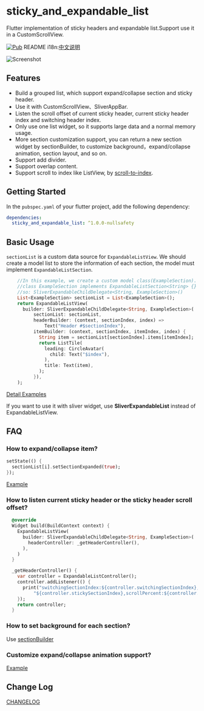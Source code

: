 # sticky_and_expandable_list
Flutter implementation of sticky headers and expandable list.Support use it in a CustomScrollView.

[![Pub](https://img.shields.io/pub/v/sticky_and_expandable_list.svg)](https://pub.dartlang.org/packages/sticky_and_expandable_list)
README i18n:[中文说明](https://github.com/tp7309/flutter_sticky_and_expandable_list/blob/master/README_zh_CN.md)

![Screenshot](https://raw.githubusercontent.com/tp7309/flutter_sticky_and_expandable_list/master/doc/images/sliverlist.gif)

## Features

- Build a grouped list, which support expand/collapse section and sticky header.
- Use it with CustomScrollView、SliverAppBar.
- Listen the scroll offset of current sticky header, current sticky header index and switching header index.
- Only use one list widget, so it supports large data and a normal memory usage.
- More section customization support, you can return a new section widget by sectionBuilder, to customize background，expand/collapse animation, section layout, and so on.
- Support add divider.
- Support overlap content.
- Support scroll to index like ListView, by [scroll-to-index](https://github.com/quire-io/scroll-to-index).

## Getting Started

In the `pubspec.yaml` of your flutter project, add the following dependency:

```yaml
dependencies:
  sticky_and_expandable_list: ^1.0.0-nullsafety
```

## Basic Usage
`sectionList` is a custom data source for `ExpandableListView`.
We should create a model list to store the information of each section, the model must implement `ExpandableListSection`.
```dart
    //In this example, we create a custom model class(ExampleSection).
    //class ExampleSection implements ExpandableListSection<String> {}
    //so: SliverExpandableChildDelegate<String, ExampleSection>()
    List<ExampleSection> sectionList = List<ExampleSection>();
    return ExpandableListView(
      builder: SliverExpandableChildDelegate<String, ExampleSection>(
          sectionList: sectionList,
          headerBuilder: (context, sectionIndex, index) =>
              Text("Header #$sectionIndex"),
          itemBuilder: (context, sectionIndex, itemIndex, index) {
            String item = sectionList[sectionIndex].items[itemIndex];
            return ListTile(
              leading: CircleAvatar(
                child: Text("$index"),
              ),
              title: Text(item),
            );
          }),
    );
```

[Detail Examples](https://github.com/tp7309/flutter_sticky_and_expandable_list/tree/master/example/lib)

If you want to use it with sliver widget, use **SliverExpandableList** instead of ExpandableListView.

## FAQ

### How to expand/collapse item?

```dart
setState(() {
  sectionList[i].setSectionExpanded(true);
});
```

[Example](https://github.com/tp7309/flutter_sticky_and_expandable_list/blob/master/example/lib/example_listview.dart)

### How to listen current sticky header or the sticky header scroll offset?

```dart
  @override
  Widget build(BuildContext context) {
    ExpandableListView(
      builder: SliverExpandableChildDelegate<String, ExampleSection>(
        headerController: _getHeaderController(),
      ),
    )
  }

  _getHeaderController() {
    var controller = ExpandableListController();
    controller.addListener(() {
      print("switchingSectionIndex:${controller.switchingSectionIndex}, stickySectionIndex:" +
          "${controller.stickySectionIndex},scrollPercent:${controller.percent}");
    });
    return controller;
  }
```

### How to set background for each section?

Use [sectionBuilder](https://github.com/tp7309/flutter_sticky_and_expandable_list/blob/master/example/lib/example_custom_section_animation.dart)

### Customize expand/collapse animation support?

[Example](https://github.com/tp7309/flutter_sticky_and_expandable_list/blob/master/example/lib/example_custom_section_animation.dart)

## Change Log

[CHANGELOG](https://github.com/tp7309/flutter_sticky_and_expandable_list/blob/master/CHANGELOG.md)
